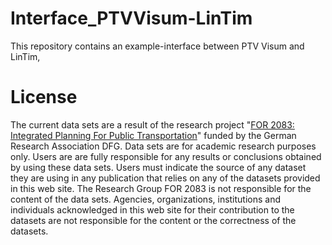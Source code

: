 # Interface_PTVVisum-LinTim
This repository contains an example-interface between PTV Visum and LinTim,

# License 

The current data sets are a result of the research project "[FOR 2083: Integrated Planning For Public Transportation](https://for2083.mathematik.uni-kl.de/en/project/index)" funded by the German Research Association DFG. Data sets are for academic research purposes only. Users are are fully responsible for any results or conclusions obtained by using these data sets. Users must indicate the source of any dataset they are using in any publication that relies 
on any of the datasets provided in this web site.  The Research Group FOR 2083 is not responsible for the content of the data sets. Agencies, organizations, institutions and individuals acknowledged in this web site for their contribution to the datasets are not responsible for the content or the correctness of the datasets.
